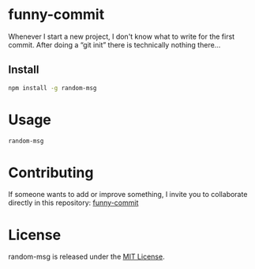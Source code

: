 # funny-commit

Whenever I start a new project, I don't know what to write for the first commit. After doing a “git init” there is technically nothing there...

## Install

```bash
npm install -g random-msg
```

# Usage

```bash
random-msg
```

# Contributing
If someone wants to add or improve something, I invite you to collaborate directly in this repository: [funny-commit](https://github.com/gnujavasergio/random-msg/)

# License
random-msg is released under the [MIT License](https://opensource.org/licenses/MIT).
